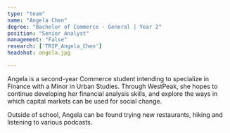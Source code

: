 ```yaml
---
type: "team"
name: "Angela Chen"
degree: "Bachelor of Commerce - General | Year 2"
position: "Senior Analyst"
management: "False"
research: ['TRIP_Angela_Chen']
headshot: angela.jpg

---
```


Angela is a second-year Commerce student intending to specialize in Finance with a Minor in Urban Studies. Through WestPeak, she hopes to continue developing her financial analysis skills, and explore the ways in which capital markets can be used for social change.

Outside of school, Angela can be found trying new restaurants, hiking and listening to various podcasts. 